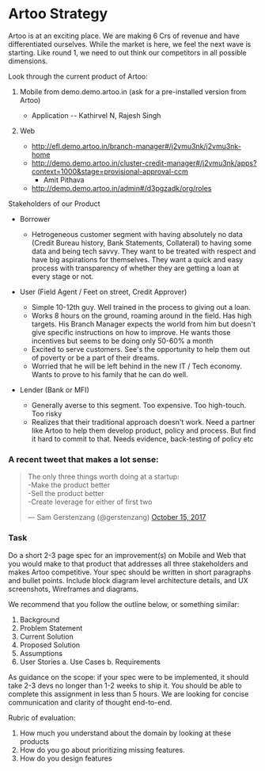 # Artoo Strategy

Artoo is at an exciting place. We are making 6 Crs of revenue and have differentiated ourselves. While the market is here, we feel the next wave is starting. Like round 1, we need to out think our competitors in all possible dimensions. 

Look through the current product of Artoo:

1) Mobile from demo.demo.artoo.in (ask for a pre-installed version from Artoo)
   * Application -- Kathirvel N, Rajesh Singh

2) Web 
   * http://efl.demo.artoo.in/branch-manager#/j2vmu3nk/j2vmu3nk-home
   * http://demo.demo.artoo.in/cluster-credit-manager#/j2vmu3nk/apps?context=1000&stage=provisional-approval-ccm
      * Amit Pithava
   * http://demo.demo.artoo.in/admin#/d3pgzadk/org/roles
   
   
Stakeholders of our Product

* Borrower
  * Hetrogeneous customer segment with having absolutely no data (Credit Bureau history, Bank Statements, Collateral) to having some data and being tech savvy. They want to be treated with respect and have big aspirations for themselves. They want a quick and easy process with transparency of whether they are getting a loan at every stage or not.

* User (Field Agent / Feet on street, Credit Approver)
  * Simple 10-12th guy. Well trained in the process to giving out a loan.
  * Works 8 hours on the ground, roaming around in the field. Has high targets. His Branch Manager expects the world from him but doesn't give specific instructions on how to improve. He wants those incentives but seems to be doing only 50-60% a month
  * Excited to serve customers. See's the opportunity to help them out of poverty or be a part of their dreams.
  * Worried that he will be left behind in the new IT / Tech economy. Wants to prove to his family that he can do well.

* Lender (Bank or MFI)
  * Generally averse to this segment. Too expensive. Too high-touch. Too risky
  * Realizes that their traditional approach doesn't work. Need a partner like Artoo to help them develop product, policy and process. But find it hard to commit to that. Needs evidence, back-testing of policy etc

### A recent tweet that makes a lot sense:

<blockquote class="twitter-tweet" data-lang="en"><p lang="en" dir="ltr">The only three things worth doing at a startup:<br>-Make the product better<br>-Sell the product better<br>-Create leverage for either of first two</p>&mdash; Sam Gerstenzang (@gerstenzang) <a href="https://twitter.com/gerstenzang/status/919713909292052482?ref_src=twsrc%5Etfw">October 15, 2017</a></blockquote>

### Task

Do a short 2-3 page spec for an improvement(s) on Mobile and Web that you would make to that product that addresses all three stakeholders and makes Artoo competitive. Your spec should be written in short paragraphs and bullet points. Include block diagram level architecture details, and UX screenshots, Wireframes and diagrams.

We recommend that you follow the outline below, or something similar:
1. Background
2. Problem Statement
3. Current Solution
4. Proposed Solution
5. Assumptions
6. User Stories
 a. Use Cases
 b. Requirements
 
As guidance on the scope: if your spec were to be implemented, it should take 2-3 devs no longer than 1-2 weeks to ship it. You should be able to complete this assignment in less than 5 hours. We are looking for concise communication and clarity of thought end-to-end.

Rubric of evaluation:
1) How much you understand about the domain by looking at these products
2) How do you go about prioritizing missing features.
3) How do you design features
